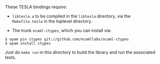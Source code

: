 These TESLA bindings require:

* `libtesla.a` to be compiled in the `libtesla` directory, via the
  `Makefile.tesla` in the toplevel directory.

* The trunk `ocaml-ctypes`, which you can install via:

```
$ opam pin ctypes git://github.com/ocamllabs/ocaml-ctypes
$ opam install ctypes
```

Just do `make run` in this directory to build the library and run the
associated tests.
